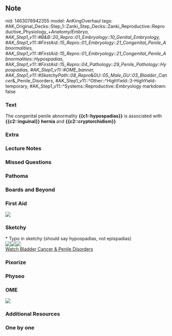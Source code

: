 ## Note
nid: 1463078942355
model: AnKingOverhaul
tags: #AK_Original_Decks::Step_1::Zanki_Step_Decks::Zanki_Reproductive::Reproductive_Physiology_+_Anatomy/Embryo, #AK_Step1_v11::#B&B::20_Repro::01_Embryology::10_Genital_Embryology, #AK_Step1_v11::#FirstAid::15_Repro::01_Embryology::21_Congenital_Penile_Abnormalities, #AK_Step1_v11::#FirstAid::15_Repro::01_Embryology::21_Congenital_Penile_Abnormalities::Hypospadias, #AK_Step1_v11::#FirstAid::15_Repro::04_Pathology::29_Penile_Pathology::Hypospadias, #AK_Step1_v11::#OME_banner, #AK_Step1_v11::#SketchyPath::08_Repro_&_GU::05_Male_GU::03_Bladder_Cancer_&_Penile_Disorders, #AK_Step1_v11::^Other::^HighYield::3-HighYield-temporary, #AK_Step1_v11::^Systems::Reproductive::Embryology
markdown: false

### Text
<div>
  The congenital penile abnormality <b>{{c1::hypospadias}}</b> is
  associated with <b>{{c2::inguinal}}</b> <b>hernia</b> and
  <b>{{c2::cryptorchidism}}</b>
</div>

### Extra


### Lecture Notes


### Missed Questions


### Pathoma


### Boards and Beyond


### First Aid
<img src="tmpZHst4t.png">

### Sketchy
<div>
  * Typo in sketchy (should say hypospadias, not epispadias)
</div>
<div><img src="24.%20Hypospadias%20Ventral.jpg"><img src=
"27.%20Epispadias%20Cryptorchidism.jpg"><img src=
"Complete%20Sketch.jpg"></div><a href=
"https://dashboard.sketchy.com/study/medical/courses/medical-pathophysiology/units/medical-pathophysiology-reproductive-gu/videos/medical-pathophysiology-reproductive-and-gu-male-gu-bladder-cancer-and-penile-disorders?utm_source=anki&utm_medium=partnership&utm_campaign=february_update&utm_content=medical">Watch
Bladder Cancer & Penile Disorders</a>

### Pixorize


### Physeo


### OME
<div class="ome-widget">
  <a href="https://onlinemeded.org?ref=anki"><img src=
  "_OME_AnkiFlashcards_General_4.png"></a>
</div>

### Additional Resources


### One by one

